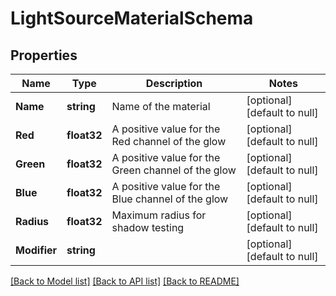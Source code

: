 # LightSourceMaterialSchema

## Properties
Name | Type | Description | Notes
------------ | ------------- | ------------- | -------------
**Name** | **string** | Name of the material | [optional] [default to null]
**Red** | **float32** | A positive value for the Red channel of the glow | [optional] [default to null]
**Green** | **float32** | A positive value for the Green channel of the glow | [optional] [default to null]
**Blue** | **float32** | A positive value for the Blue channel of the glow | [optional] [default to null]
**Radius** | **float32** | Maximum radius for shadow testing | [optional] [default to null]
**Modifier** | **string** |  | [optional] [default to null]

[[Back to Model list]](../README.md#documentation-for-models) [[Back to API list]](../README.md#documentation-for-api-endpoints) [[Back to README]](../README.md)


